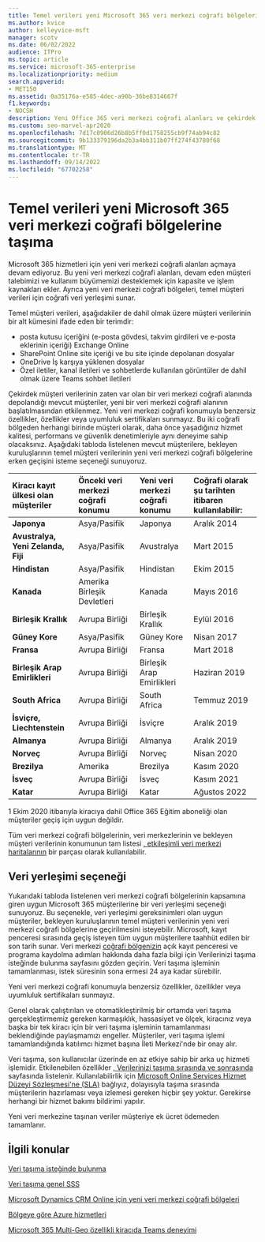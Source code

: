 ```yaml
---
title: Temel verileri yeni Microsoft 365 veri merkezi coğrafi bölgelerine taşıma
ms.author: kvice
author: kelleyvice-msft
manager: scotv
ms.date: 06/02/2022
audience: ITPro
ms.topic: article
ms.service: microsoft-365-enterprise
ms.localizationpriority: medium
search.appverid:
- MET150
ms.assetid: 0a35176a-e585-4dec-a90b-36be8314667f
f1.keywords:
- NOCSH
description: Yeni Office 365 veri merkezi coğrafi alanları ve çekirdek verilerinizin yeni bir coğrafi bölgeye taşınmasını istemek için veri yerleşimi seçeneğini kullanmayı öğrenin.
ms.custom: seo-marvel-apr2020
ms.openlocfilehash: 7d17c0906d26b8b5ff0d1758255cb9f74ab94c82
ms.sourcegitcommit: 9b133379196da2b3a4bb311b07ff274f43780f68
ms.translationtype: MT
ms.contentlocale: tr-TR
ms.lasthandoff: 09/14/2022
ms.locfileid: "67702258"
---
```

# <a name="moving-core-data-to-new-microsoft-365-datacenter-geos"></a>Temel verileri yeni Microsoft 365 veri merkezi coğrafi bölgelerine taşıma

Microsoft 365 hizmetleri için yeni veri merkezi coğrafi alanları açmaya devam ediyoruz. Bu yeni veri merkezi coğrafi alanları, devam eden müşteri talebimizi ve kullanım büyümemizi desteklemek için kapasite ve işlem kaynakları ekler. Ayrıca yeni veri merkezi coğrafi bölgeleri, temel müşteri verileri için coğrafi veri yerleşimi sunar.

Temel müşteri verileri, aşağıdakiler de dahil olmak üzere müşteri verilerinin bir alt kümesini ifade eden bir terimdir:

- posta kutusu içeriğini (e-posta gövdesi, takvim girdileri ve e-posta eklerinin içeriği) Exchange Online
- SharePoint Online site içeriği ve bu site içinde depolanan dosyalar
- OneDrive İş karşıya yüklenen dosyalar
- Özel iletiler, kanal iletileri ve sohbetlerde kullanılan görüntüler de dahil olmak üzere Teams sohbet iletileri
  
Çekirdek müşteri verilerinin zaten var olan bir veri merkezi coğrafi alanında depolandığı mevcut müşteriler, yeni bir veri merkezi coğrafi alanının başlatılmasından etkilenmez. Yeni veri merkezi coğrafi konumuyla benzersiz özellikler, özellikler veya uyumluluk sertifikaları sunmayız. Bu iki coğrafi bölgeden herhangi birinde müşteri olarak, daha önce yaşadığınız hizmet kalitesi, performans ve güvenlik denetimleriyle aynı deneyime sahip olacaksınız. Aşağıdaki tabloda listelenen mevcut müşterilere, bekleyen kuruluşlarının temel müşteri verilerinin yeni veri merkezi coğrafi bölgelerine erken geçişini isteme seçeneği sunuyoruz.
  
| Kiracı kayıt ülkesi olan müşteriler | Önceki veri merkezi coğrafi konumu | Yeni veri merkezi coğrafi konumu | Coğrafi olarak şu tarihten itibaren kullanılabilir: |
|:-----|:-----|:-----|:-----|
|**Japonya**| Asya/Pasifik | Japonya | Aralık 2014 |
|**Avustralya, Yeni Zelanda, Fiji**| Asya/Pasifik | Avustralya | Mart 2015 |
|**Hindistan**| Asya/Pasifik | Hindistan | Ekim 2015 |
|**Kanada**| Amerika Birleşik Devletleri | Kanada | Mayıs 2016 |
|**Birleşik Krallık**| Avrupa Birliği | Birleşik Krallık | Eylül 2016 |
|**Güney Kore**| Asya/Pasifik | Güney Kore | Nisan 2017 |
|**Fransa**| Avrupa Birliği | Fransa | Mart 2018 |
|**Birleşik Arap Emirlikleri**| Avrupa Birliği | Birleşik Arap Emirlikleri | Haziran 2019 |
|**South Africa**| Avrupa Birliği | South Africa | Temmuz 2019 |
|**İsviçre, Liechtenstein**| Avrupa Birliği | İsviçre | Aralık 2019 |
|**Almanya**| Avrupa Birliği | Almanya | Aralık 2019 |
|**Norveç**| Avrupa Birliği | Norveç | Nisan 2020 |
|**Brezilya**| Amerika | Brezilya | Kasım 2020 |
|**İsveç**| Avrupa Birliği | İsveç | Kasım 2021 |
|**Katar**| Avrupa Birliği | Katar | Ağustos 2022 |

1 Ekim 2020 itibarıyla kiracıya dahil Office 365 Eğitim aboneliği olan müşteriler geçiş için uygun değildir.

Tüm veri merkezi coğrafi bölgelerinin, veri merkezlerinin ve bekleyen müşteri verilerinin konumunun tam listesi [, etkileşimli veri merkezi haritalarının](https://office.com/datamaps) bir parçası olarak kullanılabilir.
  
## <a name="data-residency-option"></a>Veri yerleşimi seçeneği

Yukarıdaki tabloda listelenen veri merkezi coğrafi bölgelerinin kapsamına giren uygun Microsoft 365 müşterilerine bir veri yerleşimi seçeneği sunuyoruz. Bu seçenekle, veri yerleşimi gereksinimleri olan uygun müşteriler, bekleyen kuruluşlarının temel müşteri verilerinin yeni veri merkezi coğrafi bölgelerine geçirilmesini isteyebilir.  Microsoft, kayıt penceresi sırasında geçiş isteyen tüm uygun müşterilere taahhüt edilen bir son tarih sunar.  Veri merkezi [coğrafi bölgenizin](request-your-data-move.md) açık kayıt penceresi ve programa kaydolma adımları hakkında daha fazla bilgi için Verilerinizi taşıma isteğinde bulunma sayfasını gözden geçirin.  Veri taşıma işleminin tamamlanması, istek süresinin sona ermesi 24 aya kadar sürebilir.

Yeni veri merkezi coğrafi konumuyla benzersiz özellikler, özellikler veya uyumluluk sertifikaları sunmayız.

Genel olarak çalıştırılan ve otomatikleştirilmiş bir ortamda veri taşıma gerçekleştirmemiz gereken karmaşıklık, hassasiyet ve ölçek, kiracınız veya başka bir tek kiracı için bir veri taşıma işleminin tamamlanması beklendiğinde paylaşmamızı engeller. Müşteriler, veri taşıma işlemi tamamlandığında katılımcı hizmet başına İleti Merkezi'nde bir onay alır.

Veri taşıma, son kullanıcılar üzerinde en az etkiye sahip bir arka uç hizmeti işlemidir. Etkilenebilen özellikler [, Verilerinizi taşıma sırasında ve sonrasında](during-and-after-your-data-move.md) sayfasında listelenir. Kullanılabilirlik için [Microsoft Online Services Hizmet Düzeyi Sözleşmesi'ne (SLA)](https://go.microsoft.com/fwlink/p/?LinkId=523897) bağlıyız, dolayısıyla taşıma sırasında müşterilerin hazırlaması veya izlemesi gereken hiçbir şey yoktur. Gerekirse herhangi bir hizmet bakımı bildirimi yapılır.

Yeni veri merkezine taşınan veriler müşteriye ek ücret ödemeden tamamlanır.

## <a name="related-topics"></a>İlgili konular

[Veri taşıma isteğinde bulunma](request-your-data-move.md)

[Veri taşıma genel SSS](data-move-faq.md)
  
[Microsoft Dynamics CRM Online için yeni veri merkezi coğrafi bölgeleri](/power-platform/admin/new-datacenter-regions)
  
[Bölgeye göre Azure hizmetleri](https://azure.microsoft.com/regions/)

[Microsoft 365 Multi-Geo özellikli kiracıda Teams deneyimi](/microsoftteams/teams-experience-o365odb-spo-multi-geo)
